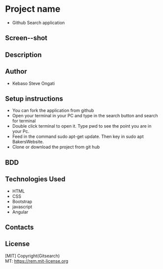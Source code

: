 # Project name

- Github Search application

## Screen--shot


## Description




## Author

- Kebaso Steve Ongati

## Setup instructions
- You can fork the application from github
- Open your terminal in your PC and type in the search button and search for terminal
- Double click terminal to open it. Type pwd to see the point you are in your Pc.
- Feed in the command sudo apt-get update. Then key in sudo apt BakersWebsite.
- Clone or download the project from git hub 

## BDD


## Technologies Used
- HTML
- CSS
- Bootstrap
- javascript
- Angular
## Contacts

## License
[MIT] Copyright(Gitsearch)<br>
MT:  https://rem.mit-license.org<br>





